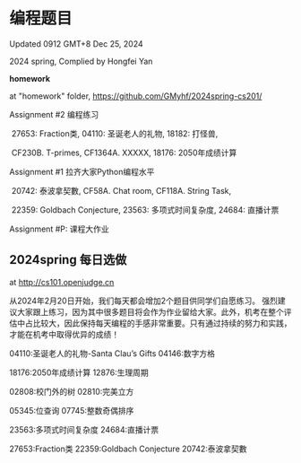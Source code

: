 # 编程题目

Updated 0912 GMT+8 Dec 25, 2024

2024 spring, Complied by Hongfei Yan



**homework**

at "homework" folder, https://github.com/GMyhf/2024spring-cs201/

Assignment #2 编程练习

​	27653: Fraction类, 04110: 圣诞老人的礼物, 18182: 打怪兽,

​	CF230B. T-primes, CF1364A. XXXXX, 18176: 2050年成绩计算

Assignment #1 拉齐大家Python编程水平

​	20742: 泰波拿契數, CF58A. Chat room, CF118A. String Task,

​	22359: Goldbach Conjecture, 23563: 多项式时间复杂度, 24684: 直播计票 

Assignment #P: 课程大作业



## 2024spring 每日选做

at http://cs101.openjudge.cn

从2024年2月20日开始，我们每天都会增加2个题目供同学们自愿练习。
强烈建议大家跟上练习，因为其中很多题目将会作为作业留给大家。此外，机考在整个评估中占比较大，因此保持每天编程的手感非常重要。只有通过持续的努力和实践，才能在机考中取得优异的成绩！



04110:圣诞老人的礼物-Santa Clau’s Gifts
04146:数字方格



18176:2050年成绩计算
12876:生理周期



02808:校门外的树
02810:完美立方



05345:位查询
07745:整数奇偶排序



23563:多项式时间复杂度
24684:直播计票



27653:Fraction类
22359:Goldbach Conjecture
20742:泰波拿契數



